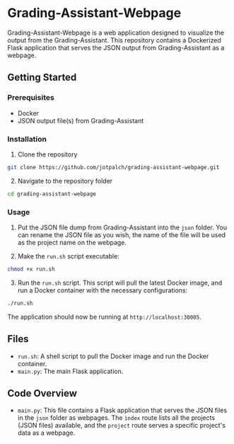 # Grading-Assistant-Webpage

Grading-Assistant-Webpage is a web application designed to visualize the output from the Grading-Assistant. This repository contains a Dockerized Flask application that serves the JSON output from Grading-Assistant as a webpage.

## Getting Started

### Prerequisites

- Docker
- JSON output file(s) from Grading-Assistant

### Installation

1. Clone the repository
```bash
git clone https://github.com/jotpalch/grading-assistant-webpage.git
```

2. Navigate to the repository folder
```bash
cd grading-assistant-webpage
```

### Usage

1. Put the JSON file dump from Grading-Assistant into the `json` folder. You can rename the JSON file as you wish, the name of the file will be used as the project name on the webpage.

2. Make the `run.sh` script executable:
```bash
chmod +x run.sh
```

3. Run the `run.sh` script. This script will pull the latest Docker image, and run a Docker container with the necessary configurations:
```bash
./run.sh
```

The application should now be running at `http://localhost:30005`.

## Files

- `run.sh`: A shell script to pull the Docker image and run the Docker container.
- `main.py`: The main Flask application.

## Code Overview

- `main.py`: This file contains a Flask application that serves the JSON files in the `json` folder as webpages. The `index` route lists all the projects (JSON files) available, and the `project` route serves a specific project's data as a webpage.
